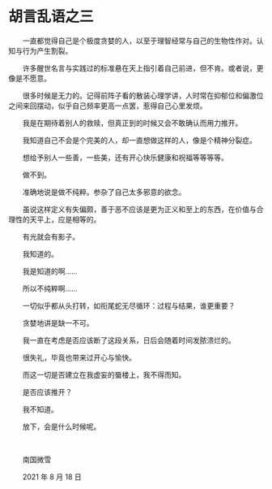 # 胡言乱语之三

　　一直都觉得自己是个极度贪婪的人，以至于理智经常与自己的生物性作对。认知与行为产生割裂。

　　许多醒世名言与实践过的标准悬在天上指引着自己前进，但不肯。或者说，更像是不愿意。

　　很多时候是无力的。记得前阵子看的散装心理学讲，人时常在抑郁位和偏激位之间来回摆动，似乎自己频率更高一点罢，惹得自己心里发烦。

　　我是在期待着别人的救赎，但真正到的时候又会不敢确认而用力推开。

　　我知道自己不会是个完美的人，却一直想做这样的人，像是个精神分裂症。

　　想给予别人一些善，一些美，还有开心快乐健康和祝福等等等等。

　　做不到。

　　准确地说是做不纯粹。参杂了自己太多邪意的欲念。

　　虽说这样定义有失偏颇，善于恶不应该是更为正义和至上的东西，在价值与合理性的天平上，应是相等的。

　　有光就会有影子。

　　我知道的。

　　我是知道的啊……

　　所以不纯粹啊……

　　一切似乎都从头打转，如衔尾蛇无尽循环：过程与结果，谁更重要？

　　贪婪地讲是缺一不可。

　　我一直在考虑是否应该断了这段关系，日后会随着时间发脓溃烂的。

　　很失礼，毕竟也带来过开心与愉快。

　　而这一切是否建立在我虚妄的蜃楼上，我不得而知。

　　是否应该推开？

　　我不知道。

　　放下，会是什么时候呢。

<br>

　　南国微雪

　　2021 年 8 月 18 日


